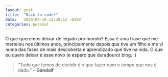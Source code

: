 ```yaml
---
layout: post
title:  "Back to code!"
date:   2020-04-10 12:38:52 -0300
categories: pessoal
---
```


O que queremos deixar de legado pro mundo? Essa é uma frase que me martelou nos últimos anos, principalmente depois que tive um filho e me vi numa das fases de mais descoberta e aprendizado que tive na vida. O que eu quero deixar é esse novo (e espero que duradouro) blog. :)
<!--more-->

> “Tudo que temos de decidir é o que fazer com o tempo que nos é dado.”  – __Gandalf__


